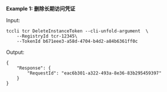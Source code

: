 **Example 1: 删除长期访问凭证**



Input: 

```
tccli tcr DeleteInstanceToken --cli-unfold-argument  \
    --RegistryId tcr-12345\
    --TokenId b671eee3-a58d-4704-b4d2-a84b6361ff0c
```

Output: 
```
{
    "Response": {
        "RequestId": "eac6b301-a322-493a-8e36-83b295459397"
    }
}
```

